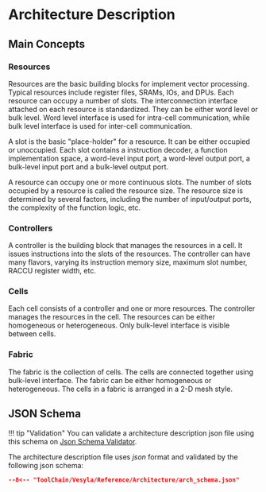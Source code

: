 # Architecture Description

## Main Concepts

### Resources

Resources are the basic building blocks for implement vector processing. Typical resources include register files, SRAMs, IOs, and DPUs. Each resource can occupy a number of slots. The interconnection interface attached on each resource is standardized. They can be either word level or bulk level. Word level interface is used for intra-cell communication, while bulk level interface is used for inter-cell communication.

A slot is the basic "place-holder" for a resource. It can be either occupied or unoccupied. Each slot contains a instruction decoder, a function implementation space, a word-level input port, a word-level output port, a bulk-level input port and a bulk-level output port.

A resource can occupy one or more continuous slots. The number of slots occupied by a resource is called the resource size. The resource size is determined by several factors, including the number of input/output ports, the complexity of the function logic, etc.

### Controllers

A controller is the building block that manages the resources in a cell. It issues instructions into the slots of the resources. The controller can have many flavors, varying its instruction memory size, maximum slot number, RACCU register width, etc.

### Cells

Each cell consists of a controller and one or more resources. The controller manages the resources in the cell. The resources can be either homogeneous or heterogeneous. Only bulk-level interface is visible between cells.

### Fabric

The fabric is the collection of cells. The cells are connected together using bulk-level interface. The fabric can be either homogeneous or heterogeneous. The cells in a fabric is arranged in a 2-D mesh style.

## JSON Schema

<!-- prettier-ignore -->
!!! tip "Validation"
    You can validate a architecture description json file using this schema on [Json Schema Validator](https://www.jsonschemavalidator.net/).

The architecture description file uses _json_ format and validated by the following json schema:

```json
--8<-- "ToolChain/Vesyla/Reference/Architecture/arch_schema.json"
```
